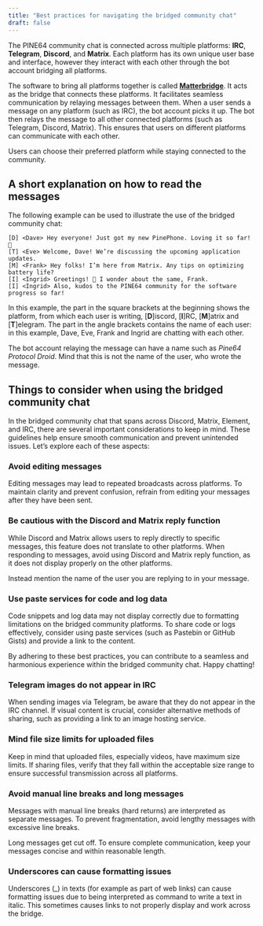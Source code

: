 ```yaml
---
title: "Best practices for navigating the bridged community chat"
draft: false
---
```


The PINE64 community chat is connected across multiple platforms: **IRC**, **Telegram**, **Discord**, and **Matrix**. Each platform has its own unique user base and interface, however they interact with each other through the bot account bridging all platforms.

The software to bring all platforms together is called [**Matterbridge**](https://github.com/42wim/matterbridge). It acts as the bridge that connects these platforms. It facilitates seamless communication by relaying messages between them. When a user sends a message on any platform (such as IRC), the bot account picks it up. The bot then relays the message to all other connected platforms (such as Telegram, Discord, Matrix). This ensures that users on different platforms can communicate with each other. 

Users can choose their preferred platform while staying connected to the community.

## A short explanation on how to read the messages

The following example can be used to illustrate the use of the bridged community chat:

    [D] <Dave> Hey everyone! Just got my new PinePhone. Loving it so far! 📱
    [T] <Eve> Welcome, Dave! We’re discussing the upcoming application updates.
    [M] <Frank> Hey folks! I’m here from Matrix. Any tips on optimizing battery life?
    [I] <Ingrid> Greetings! 🌲 I wonder about the same, Frank.
    [I] <Ingrid> Also, kudos to the PINE64 community for the software progress so far!

In this example, the part in the square brackets at the beginning shows the platform, from which each user is writing, [**D**]iscord, [**I**]RC, [**M**]atrix and [**T**]elegram. The part in the angle brackets contains the name of each user: in this example, Dave, Eve, Frank and Ingrid are chatting with each other.

The bot account relaying the message can have a name such as _Pine64 Protocol Droid_. Mind that this is not the name of the user, who wrote the message.

## Things to consider when using the bridged community chat

In the bridged community chat that spans across Discord, Matrix, Element, and IRC, there are several important considerations to keep in mind. These guidelines help ensure smooth communication and prevent unintended issues. Let’s explore each of these aspects:

### Avoid editing messages

Editing messages may lead to repeated broadcasts across platforms. To maintain clarity and prevent confusion, refrain from editing your messages after they have been sent.

### Be cautious with the Discord and Matrix reply function

While Discord and Matrix allows users to reply directly to specific messages, this feature does not translate to other platforms. When responding to messages, avoid using Discord and Matrix reply function, as it does not display properly on the other platforms.

Instead mention the name of the user you are replying to in your message.

### Use paste services for code and log data

Code snippets and log data may not display correctly due to formatting limitations on the bridged community platforms. To share code or logs effectively, consider using paste services (such as Pastebin or GitHub Gists) and provide a link to the content.

By adhering to these best practices, you can contribute to a seamless and harmonious experience within the bridged community chat. Happy chatting!

### Telegram images do not appear in IRC

When sending images via Telegram, be aware that they do not appear in the IRC channel. If visual content is crucial, consider alternative methods of sharing, such as providing a link to an image hosting service.

### Mind file size limits for uploaded files

Keep in mind that uploaded files, especially videos, have maximum size limits. If sharing files, verify that they fall within the acceptable size range to ensure successful transmission across all platforms.

### Avoid manual line breaks and long messages

Messages with manual line breaks (hard returns) are interpreted as separate messages. To prevent fragmentation, avoid lengthy messages with excessive line breaks.

Long messages get cut off. To ensure complete communication, keep your messages concise and within reasonable length.

### Underscores can cause formatting issues

Underscores (_) in texts (for example as part of web links) can cause formatting issues due to being interpreted as command to write a text in italic. This sometimes causes links to not properly display and work across the bridge.
